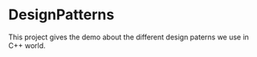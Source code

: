 # DesignPatterns

This project gives the demo about the different design paterns we use in C++ world. 